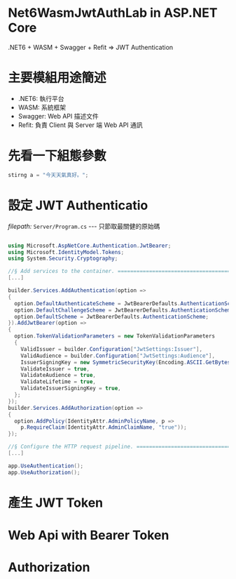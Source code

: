 # Net6WasmJwtAuthLab in ASP.NET Core
.NET6 + WASM + Swagger + Refit => JWT Authentication

# 主要模組用途簡述
* .NET6: 執行平台
* WASM: 系統框架
* Swagger: Web API 描述文件
* Refit: 負責 Client 與 Server 端 Web API 通訊

# 先看一下組態參數
```csharp
stirng a = "今天天氣真好。";
```

# 設定 JWT Authenticatio
*filepath:* `Server/Program.cs` --- 只節取最關健的原始碼
```csharp

using Microsoft.AspNetCore.Authentication.JwtBearer;
using Microsoft.IdentityModel.Tokens;
using System.Security.Cryptography;

//§ Add services to the container. ============================================
[...]

builder.Services.AddAuthentication(option =>
{
  option.DefaultAuthenticateScheme = JwtBearerDefaults.AuthenticationScheme;
  option.DefaultChallengeScheme = JwtBearerDefaults.AuthenticationScheme;
  option.DefaultScheme = JwtBearerDefaults.AuthenticationScheme;
}).AddJwtBearer(option =>
{
  option.TokenValidationParameters = new TokenValidationParameters
  {
    ValidIssuer = builder.Configuration["JwtSettings:Issuer"],
    ValidAudience = builder.Configuration["JwtSettings:Audience"],
    IssuerSigningKey = new SymmetricSecurityKey(Encoding.ASCII.GetBytes(builder.Configuration["JwtSettings:SigningKey"])),
    ValidateIssuer = true,
    ValidateAudience = true,
    ValidateLifetime = true,
    ValidateIssuerSigningKey = true,
  };
});
builder.Services.AddAuthorization(option =>
{
  option.AddPolicy(IdentityAttr.AdminPolicyName, p =>
    p.RequireClaim(IdentityAttr.AdminClaimName, "true"));
});

//§ Configure the HTTP request pipeline. ======================================
[...]

app.UseAuthentication();
app.UseAuthorization();
```

# 產生 JWT Token


# Web Api with Bearer Token


# Authorization 

